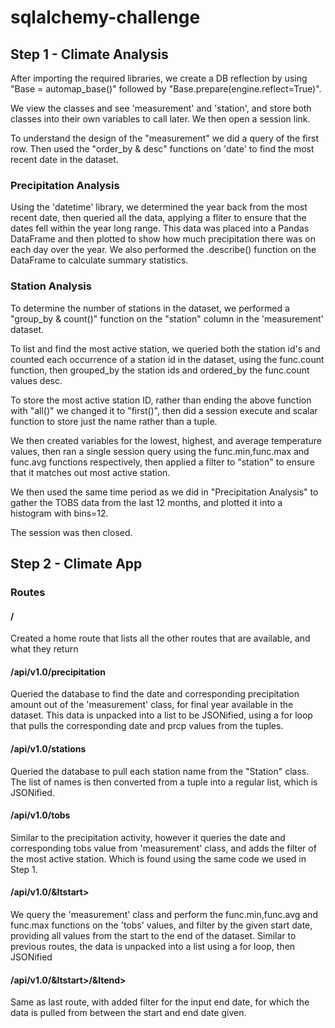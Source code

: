 # sqlalchemy-challenge

## Step 1 - Climate Analysis

After importing the required libraries, we create a DB reflection by using "Base = automap_base()" followed by "Base.prepare(engine.reflect=True)".

We view the classes and see 'measurement' and 'station', and store both classes into their own variables to call later. We then open a session link.

To understand the design of the "measurement" we did a query of the first row. Then used the "order_by & desc" functions on 'date' to find the most recent date in the dataset.

### Precipitation Analysis

Using the 'datetime' library, we determined the year back from the most recent date, then queried all the data, applying a fliter to ensure that the dates fell within the year long range. This data was placed into a Pandas DataFrame and then plotted to show how much precipitation there was on each day over the year. We also performed the .describe() function on the DataFrame to calculate summary statistics.

### Station Analysis

To determine the number of stations in the dataset, we performed a "group_by & count()" function on the "station" column in the 'measurement' dataset.

To list and find the most active station, we queried both the station id's and counted each occurrence of a station id in the dataset, using the func.count function, then grouped_by the station ids and ordered_by the func.count values desc.

To store the most active station ID, rather than ending the above function with "all()" we changed it to "first()", then did a session execute and scalar function to store just the name rather than a tuple.

We then created variables for the lowest, highest, and average temperature values, then ran a single session query using the func.min,func.max and func.avg functions respectively, then applied a filter to "station" to ensure that it matches out most active station.

We then used the same time period as we did in "Precipitation Analysis" to gather the TOBS data from the last 12 months, and plotted it into a histogram with bins=12.

The session was then closed.

## Step 2 - Climate App

### Routes
#### /
Created a home route that lists all the other routes that are available, and what they return

#### /api/v1.0/precipitation
Queried the database to find the date and corresponding precipitation amount out of the 'measurement' class, for final year available in the dataset. This data is unpacked into a list to be JSONified, using a for loop that pulls the corresponding date and prcp values from the tuples.

#### /api/v1.0/stations
Queried the database to pull each station name from the "Station" class. The list of names is then converted from a tuple into a regular list, which is JSONified.

#### /api/v1.0/tobs
Similar to the precipitation activity, however it queries the date and corresponding tobs value from 'measurement' class, and adds the filter of the most active station. Which is found using the same code we used in Step 1.

#### /api/v1.0/&ltstart>
We query the 'measurement' class and perform the func.min,func.avg and func.max functions on the 'tobs' values, and filter by the given start date, providing all values from the start to the end of the dataset. Similar to previous routes, the data is unpacked into a list using a for loop, then JSONified

#### /api/v1.0/&ltstart>/&ltend>
Same as last route, with added filter for the input end date, for which the data is pulled from between the start and end date given.
